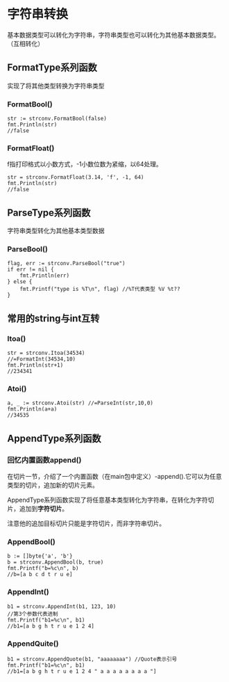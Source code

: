 # 字符串转换

基本数据类型可以转化为字符串，字符串类型也可以转化为其他基本数据类型。（互相转化）

## FormatType系列函数

实现了将其他类型转换为字符串类型

### FormatBool()

    str := strconv.FormatBool(false)
    fmt.Println(str)
    //false

### FormatFloat()

f指打印格式以小数方式，-1小数位数为紧缩，以64处理。

    str = strconv.FormatFloat(3.14, 'f', -1, 64)
    fmt.Println(str)
    //false

## ParseType系列函数

字符串类型转化为其他基本类型数据

### ParseBool()

    flag, err := strconv.ParseBool("true")
    if err != nil {
        fmt.Println(err)
    } else {
        fmt.Printf("type is %T\n", flag) //%T代表类型 %V %t??
    }

## 常用的string与int互转

### Itoa()

    str = strconv.Itoa(34534)
    //=FormatInt(34534,10)
    fmt.Println(str+1)
    //234341

### Atoi()

    a, _ := strconv.Atoi(str) //=ParseInt(str,10,0)
    fmt.Println(a+a)
    //34535

## AppendType系列函数

### 回忆内置函数append()

在切片一节，介绍了一个内置函数（在main包中定义）-append().它可以为任意类型的切片，追加新的切片元素。

AppendType系列函数实现了将任意基本类型转化为字符串，在转化为字符切片，追加到**字符切片**。

注意他的追加目标切片只能是字符切片，而非字符串切片。

### AppendBool()

    b := []byte{'a', 'b'}
    b = strconv.AppendBool(b, true)
    fmt.Printf("b=%c\n", b)
    //b=[a b c d t r u e]

### AppendInt()

    b1 = strconv.AppendInt(b1, 123, 10)
    //第3个参数代表进制
    fmt.Printf("b1=%c\n", b1)
    //b1=[a b g h t r u e 1 2 4]

### AppendQuite()

    b1 = strconv.AppendQuote(b1, "aaaaaaaa") //Quote表示引号
    fmt.Printf("b1=%c\n", b1)
    //b1=[a b g h t r u e 1 2 4 " a a a a a a a a "]